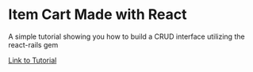 # Item Cart Made with React

A simple tutorial showing you how to build a CRUD interface utilizing the react-rails gem


[Link to Tutorial](http://tutorials.pluralsight.com/ruby-ruby-on-rails/building-a-crud-interface-with-react-and-ruby-on-rails)

